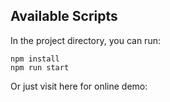 ## Available Scripts

In the project directory, you can run:

    npm install
    npm run start

Or just visit here for online demo: 

